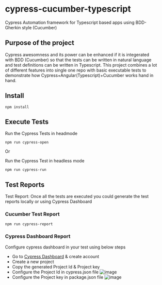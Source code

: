 # cypress-cucumber-typescript
Cypress Automation framework for Typescript based apps using BDD-Gherkin style (Cucumber) 

## Purpose of the project
Cypress awesomness and its power can be enhanced if it is integerated with BDD (Cucumber) so that the tests can be written in natural language and test definitions can be written in Typescript. This project combines a lot of different features into single one repo with basic executable tests to demonstrate how Cypress+Angular(Typescript)+Cucumber works hand in hand.

## Install
```
npm install
```
## Execute Tests
Run the Cypress Tests in headmode
```
npm run cypress-open
```
Or

Run the Cypress Test in headless mode
```
npm run cypress-run
```
## Test Reports
Test Report: Once all the tests are executed you could generate the test reports locally or using Cypress Dashboard
### Cucumber Test Report
```
npm run cypress-report
```
### Cypress Dashboard Report
Configure cypress dashboard in your test using below steps
- Go to [Cypress Dashboard](https://dashboard.cypress.io/login) & create account 
- Create a new project
- Copy the generated Project Id & Project key
- Configure the Project Id in cypress.json file
![image](https://user-images.githubusercontent.com/41230361/160297121-c27b0175-9983-4737-a46e-b5b3701961f7.png)
- Configure the Project key in package.json file
![image](https://user-images.githubusercontent.com/41230361/160297198-26444363-2721-44a6-8438-a421281c5d50.png)
